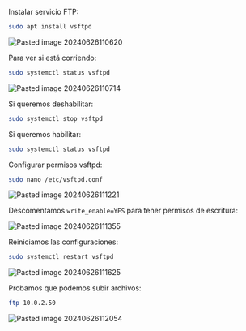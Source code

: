 Instalar servicio FTP:

```Bash
sudo apt install vsftpd
```

![Pasted image 20240626110620](https://github.com/user-attachments/assets/533e3460-3fc8-4b35-ae69-59bd72ded2db)

Para ver si está corriendo:

```Bash
sudo systemctl status vsftpd
```

![Pasted image 20240626110714](https://github.com/user-attachments/assets/bc649b54-804e-4821-b650-d8ff5ce81f9e)

Si queremos deshabilitar:

```Bash
sudo systemctl stop vsftpd
```

Si queremos habilitar:

```Bash
sudo systemctl status vsftpd
```

Configurar permisos vsftpd:

```Bash
sudo nano /etc/vsftpd.conf
```

![Pasted image 20240626111221](https://github.com/user-attachments/assets/4741732f-aabb-4f4b-bc1f-2a77f33b000d)

Descomentamos ``write_enable=YES`` para tener permisos de escritura:

![Pasted image 20240626111355](https://github.com/user-attachments/assets/4c489f66-3c68-4b0b-ac93-753ed801acf9)

Reiniciamos las configuraciones:

```Bash
sudo systemctl restart vsftpd
```

![Pasted image 20240626111625](https://github.com/user-attachments/assets/bcf8a4c2-5d59-4052-8bbb-9104c3dbf9ae)

Probamos que podemos subir archivos:

```Bash
ftp 10.0.2.50
```

![Pasted image 20240626112054](https://github.com/user-attachments/assets/00080122-ad7c-4f68-a61a-63404e00a880)
